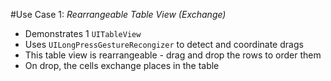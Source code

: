 #Use Case 1: _Rearrangeable Table View (Exchange)_

- Demonstrates 1 `UITableView`
- Uses `UILongPressGestureRecongizer` to detect and coordinate drags
- This table view is rearrangeable - drag and drop the rows to order them
- On drop, the cells exchange places in the table
